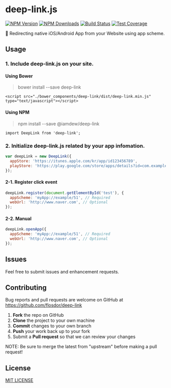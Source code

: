 # deep-link.js

[![NPM Version][npm-image]][npm-url]
[![NPM Downloads][downloads-image]][downloads-url]
[![Build Status][travis-image]][travis-url]
[![Test Coverage][coveralls-image]][coveralls-url]

🌈 Redirecting native iOS/Android App from your Website using app scheme.

## Usage
### 1. Include deep-link.js on your site.

#### Using Bower
> bower install --save deep-link
```
<script src="./bower_components/deep-link/dist/deep-link.min.js" type="text/javascript"></script>
```

#### Using NPM
> npm install --save @iamdew/deep-link
```
import DeepLink from 'deep-link';
```

### 2. Initialize deep-link.js related by your app infomation.
```javascript
var deepLink = new DeepLink({
  appStore: 'https://itunes.apple.com/kr/app/id123456789',
  playStore: 'https://play.google.com/store/apps/details?id=com.example.myApp',
});
```

#### 2-1. Register click event
```javascript
deepLink.register(document.getElementById('test'), {
  appScheme: 'myApp://example/51', // Required
  webUrl: 'http://www.naver.com', // Optional
});
```

#### 2-2. Manual
```javascript
deepLink.openApp({
  appScheme: 'myApp://example/51', // Required
  webUrl: 'http://www.naver.com', // Optional
});
```

## Issues
Feel free to submit issues and enhancement requests.

## Contributing
Bug reports and pull requests are welcome on GitHub at https://github.com/flosdor/deep-link

 1. **Fork** the repo on GitHub
 2. **Clone** the project to your own machine
 3. **Commit** changes to your own branch
 4. **Push** your work back up to your fork
 5. Submit a **Pull request** so that we can review your changes

NOTE: Be sure to merge the latest from "upstream" before making a pull request!

## License

[MIT LICENSE](LICENSE)

[npm-image]: https://img.shields.io/npm/v/deep-link.js.svg
[npm-url]: https://npmjs.org/package/deep-link.js
[travis-image]: https://img.shields.io/travis/flosdor/deep-link/master.svg
[travis-url]: https://travis-ci.org/flosdor/deep-link
[coveralls-image]: https://coveralls.io/repos/github/flosdor/deep-link/badge.svg
[coveralls-url]: https://coveralls.io/github/flosdor/deep-link
[downloads-image]: https://img.shields.io/npm/dm/deep-link.js.svg
[downloads-url]: https://npmjs.org/package/deep-link.js
